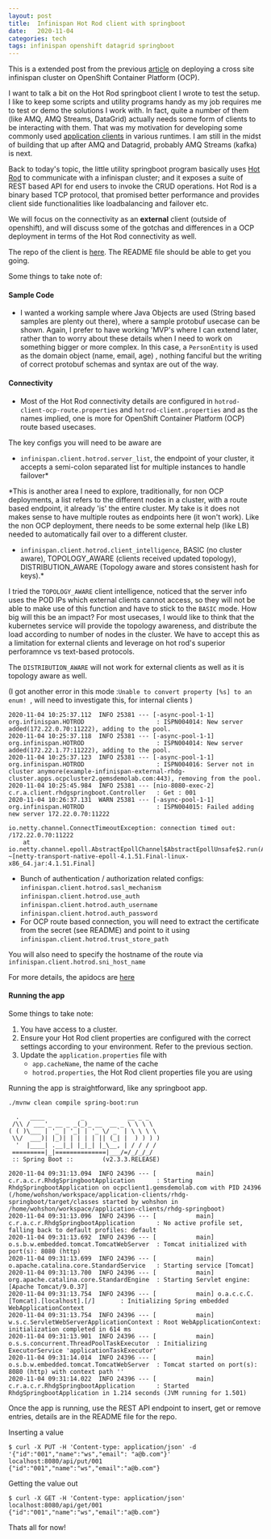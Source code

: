 ```yaml
---
layout: post
title:  Infinispan Hot Rod client with springboot
date:   2020-11-04
categories: tech
tags: infinispan openshift datagrid springboot
---
```


This is a extended post from the previous [article](https://wohshon.github.io/tech/2020/11/03/cross-site-infinispan.html) on deploying a cross site infinispan cluster on OpenShift Container Platform (OCP). 

I want to talk a bit on the Hot Rod springboot client I wrote to test the setup. I like to keep some scripts and utility programs handy as my job requires me to test or demo the solutions I work with. In fact, quite a number of them (like AMQ, AMQ Streams, DataGrid) actually needs some form of clients to be interacting with them. That was my motivation for developing some commonly used [application clients](https://github.com/wohshon/application-clients) in various runtimes. I am still in the midst of building that up after AMQ and Datagrid, probably AMQ Streams (kafka) is next.  

Back to today's topic, the little utility springboot program basically uses [Hot Rod](https://infinispan.org/docs/dev/titles/hotrod_java/hotrod_java.html) to communicate with a infinispan cluster; and it exposes a suite of REST based API for end users to invoke the CRUD operations. Hot Rod is a binary based TCP protocol, that promised better performance and provides client side functionalities like loadbalancing and failover etc. 

We will focus on the connectivity as an **external** client (outside of openshift), and will discuss some of the gotchas and differences in a OCP deployment in terms of the Hot Rod connectivity as well.

The repo of the client is [here](https://github.com/wohshon/application-clients/tree/master/rhdg-springboot). The README file should be able to get you going.

Some things to take note of:

#### Sample Code

- I wanted a working sample where Java Objects are used (String based samples are plenty out there), where a sample protobuf usecase can be shown. Again, I prefer to have working 'MVP's where I can extend later, rather than to worry about these details when I need to work on something bigger or more complex.
In this case, a `PersonEntity` is used as the domain object (name, email, age) , nothing fanciful but the writing of correct  protobuf schemas and syntax are out of the way.

#### Connectivity

- Most of the Hot Rod connectivity details are configured in `hotrod-client-ocp-route.properties` and `hotrod-client.properties` and as the names implied, one is more for OpenShift Container Platform (OCP) route based usecases.

The key configs you will need to be aware are

- `infinispan.client.hotrod.server_list`, the endpoint of your cluster, it accepts a semi-colon separated list for multiple instances to handle failover*

*This is another area I need to explore, traditionally, for non OCP deployments, a list refers to the different nodes in a cluster, with a route based endpoint, it already 'is' the entire cluster. My take is it does not makes sense to have multiple routes as endpoints here (it won't work). Like the non OCP deployment,  there needs to be some external help (like LB) needed to automatically fail over to a different cluster.


- `infinispan.client.hotrod.client_intelligence`, BASIC (no cluster aware), TOPOLOGY_AWARE (clients received updated topology), DISTRIBUTION_AWARE (Topology aware and stores consistent hash for keys).*

I tried the `TOPOLOGY_AWARE` client intelligence, noticed that the server info uses the POD IPs which external clients cannot access, so they will not be able to make use of this function and have to stick to the `BASIC` mode. 
How big will this be an impact? For most usecases, I would like to think that the kubernetes service will provide the topology awareness, and distribute the load according to number of nodes in the cluster. We have to accept this as a limitation for external clients and leverage on hot rod's superior perforamnce vs text-based protocols. 

The `DISTRIBUTION_AWARE` will not work for external clients as well as it is topology aware as well. 

(I got another error in this mode :`Unable to convert property [%s] to an enum! `, will need to investigate this, for internal clients ) 


```
2020-11-04 10:25:37.112  INFO 25381 --- [-async-pool-1-1] org.infinispan.HOTROD                    : ISPN004014: New server added(172.22.0.70:11222), adding to the pool.
2020-11-04 10:25:37.118  INFO 25381 --- [-async-pool-1-1] org.infinispan.HOTROD                    : ISPN004014: New server added(172.22.1.77:11222), adding to the pool.
2020-11-04 10:25:37.123  INFO 25381 --- [-async-pool-1-1] org.infinispan.HOTROD                    : ISPN004016: Server not in cluster anymore(example-infinispan-external-rhdg-cluster.apps.ocpcluster2.gemsdemolab.com:443), removing from the pool.
2020-11-04 10:25:45.984  INFO 25381 --- [nio-8080-exec-2] c.r.a.client.rhdgspringboot.Controller   : Get : 001
2020-11-04 10:26:37.131  WARN 25381 --- [-async-pool-1-1] org.infinispan.HOTROD                    : ISPN004015: Failed adding new server 172.22.0.70:11222

io.netty.channel.ConnectTimeoutException: connection timed out: /172.22.0.70:11222
	at io.netty.channel.epoll.AbstractEpollChannel$AbstractEpollUnsafe$2.run(AbstractEpollChannel.java:575) ~[netty-transport-native-epoll-4.1.51.Final-linux-x86_64.jar:4.1.51.Final]

```
- Bunch of authentication / authorization related configs: 
`infinispan.client.hotrod.sasl_mechanism`
`infinispan.client.hotrod.use_auth`
`infinispan.client.hotrod.auth_username`
`infinispan.client.hotrod.auth_password`
- For OCP route based connection, you will need to extract the certificate from the secret (see README) and point to it using `infinispan.client.hotrod.trust_store_path`

You will also need to specify the hostname of the route via `infinispan.client.hotrod.sni_host_name`

For more details, the apidocs are [here](https://docs.jboss.org/infinispan/10.1/apidocs/org/infinispan/client/hotrod/configuration/package-summary.html)


#### Running the app

Some things to take note:

1. You have access to a cluster.
2. Ensure your Hot Rod client properties are configured with the correct settings according to your environment. Refer to the previous section.
3. Update the `application.properties` file with
   -  `app.cacheName`, the name of the cache
   - `hotrod.properties`, the Hot Rod client properties file you are using

Running the app is straightforward, like any springboot app.

`./mvnw clean compile spring-boot:run`


```
  .   ____          _            __ _ _
 /\\ / ___'_ __ _ _(_)_ __  __ _ \ \ \ \
( ( )\___ | '_ | '_| | '_ \/ _` | \ \ \ \
 \\/  ___)| |_)| | | | | || (_| |  ) ) ) )
  '  |____| .__|_| |_|_| |_\__, | / / / /
 =========|_|==============|___/=/_/_/_/
 :: Spring Boot ::        (v2.3.3.RELEASE)

2020-11-04 09:31:13.094  INFO 24396 --- [           main] c.r.a.c.r.RhdgSpringbootApplication      : Starting RhdgSpringbootApplication on ocpclient1.gemsdemolab.com with PID 24396 (/home/wohshon/workspace/application-clients/rhdg-springboot/target/classes started by wohshon in /home/wohshon/workspace/application-clients/rhdg-springboot)
2020-11-04 09:31:13.096  INFO 24396 --- [           main] c.r.a.c.r.RhdgSpringbootApplication      : No active profile set, falling back to default profiles: default
2020-11-04 09:31:13.692  INFO 24396 --- [           main] o.s.b.w.embedded.tomcat.TomcatWebServer  : Tomcat initialized with port(s): 8080 (http)
2020-11-04 09:31:13.699  INFO 24396 --- [           main] o.apache.catalina.core.StandardService   : Starting service [Tomcat]
2020-11-04 09:31:13.700  INFO 24396 --- [           main] org.apache.catalina.core.StandardEngine  : Starting Servlet engine: [Apache Tomcat/9.0.37]
2020-11-04 09:31:13.754  INFO 24396 --- [           main] o.a.c.c.C.[Tomcat].[localhost].[/]       : Initializing Spring embedded WebApplicationContext
2020-11-04 09:31:13.754  INFO 24396 --- [           main] w.s.c.ServletWebServerApplicationContext : Root WebApplicationContext: initialization completed in 614 ms
2020-11-04 09:31:13.901  INFO 24396 --- [           main] o.s.s.concurrent.ThreadPoolTaskExecutor  : Initializing ExecutorService 'applicationTaskExecutor'
2020-11-04 09:31:14.014  INFO 24396 --- [           main] o.s.b.w.embedded.tomcat.TomcatWebServer  : Tomcat started on port(s): 8080 (http) with context path ''
2020-11-04 09:31:14.022  INFO 24396 --- [           main] c.r.a.c.r.RhdgSpringbootApplication      : Started RhdgSpringbootApplication in 1.214 seconds (JVM running for 1.501)
```

Once the app is running, use the REST API endpoint to insert, get or remove entries, details are in the README file for the repo.

Inserting a value

```
$ curl -X PUT -H 'Content-type: application/json' -d '{"id":"001","name":"ws","email": "a@b.com"}' localhost:8080/api/put/001
{"id":"001","name":"ws","email":"a@b.com"}
```

Getting the value out 
```
$ curl -X GET -H 'Content-type: application/json'  localhost:8080/api/get/001
{"id":"001","name":"ws","email":"a@b.com"}
```

Thats all for now!

